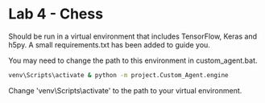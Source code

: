 # Lab 4 - Chess

Should be run in a virtual environment that includes TensorFlow, Keras and h5py. A small requirements.txt has been added to guide you.

You may need to change the path to this environment in custom_agent.bat.

```bash
venv\Scripts\activate & python -m project.Custom_Agent.engine
```

Change 'venv\Scripts\activate' to the path to your virtual environment.
